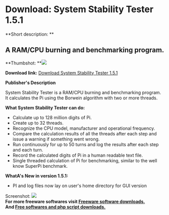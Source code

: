 # Download: System Stability Tester 1.5.1

**Short description: **

## A RAM/CPU burning and benchmarking program.

  
**Thumbshot: **![](http://www.freewarefiles.com/screenshot/sysstabtester_md.jpg)   
  
**Download link:** [Download System Stability Tester 1.5.1](http://freesoftwares.boysofts.com/System-Stability-Tester_program_39316.html)  
  

**Publisher's Description**  
  

System Stability Tester is a RAM/CPU burning and benchmarking program. It
calculates the Pi using the Borwein algorithm with two or more threads.

**What System Stability Tester can do:**

  * Calculate up to 128 million digits of Pi. 
  * Create up to 32 threads. 
  * Recognize the CPU model, manufacturer and operational frequency. 
  * Compare the calculation results of all the threads after each step and issue a warning if something went wrong. 
  * Run continuously for up to 50 turns and log the results after each step and each turn. 
  * Record the calculated digits of Pi in a human readable text file. 
  * Single threaded calculation of Pi for benchmarking, similar to the well know SuperPi benchmark. 

**WhatA's New in version 1.5.1:**

  * PI and log files now lay on user's home directory for GUI version 

  
  
Screenshot: ![](http://www.freewarefiles.com/screenshot/sysstabtester.jpg)  
**For more freeware softwares visit [Freeware software downloads.](http://freesoftwares.boysofts.com/)**   
**And [Free softwares and php script downloads.](http://www.boysofts.com/)**

